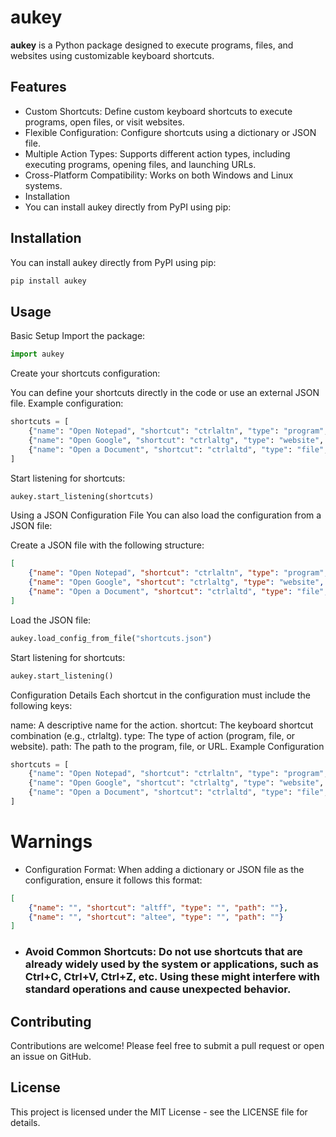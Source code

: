 # aukey
**aukey** is a Python package designed to execute programs, files, and websites using customizable keyboard shortcuts.

## Features
 - Custom Shortcuts: Define custom keyboard shortcuts to execute programs, open files, or visit websites.
 - Flexible Configuration: Configure shortcuts using a dictionary or JSON file.
 - Multiple Action Types: Supports different action types, including executing programs, opening files, and launching URLs.
 - Cross-Platform Compatibility: Works on both Windows and Linux systems.
 - Installation
 - You can install aukey directly from PyPI using pip:

## Installation
You can install aukey directly from PyPI using pip:

```bash
pip install aukey
```
## Usage
Basic Setup
Import the package:

```python
import aukey
```
Create your shortcuts configuration:

You can define your shortcuts directly in the code or use an external JSON file.
Example configuration:

```python
shortcuts = [
    {"name": "Open Notepad", "shortcut": "ctrlaltn", "type": "program", "path": "notepad.exe"},
    {"name": "Open Google", "shortcut": "ctrlaltg", "type": "website", "path": "https://www.google.com"},
    {"name": "Open a Document", "shortcut": "ctrlaltd", "type": "file", "path": "C:/path/to/document.docx"},
]
```
Start listening for shortcuts:

```python
aukey.start_listening(shortcuts)
```
Using a JSON Configuration File
You can also load the configuration from a JSON file:

Create a JSON file with the following structure:

```json
[
    {"name": "Open Notepad", "shortcut": "ctrlaltn", "type": "program", "path": "notepad.exe"},
    {"name": "Open Google", "shortcut": "ctrlaltg", "type": "website", "path": "https://www.google.com"},
    {"name": "Open a Document", "shortcut": "ctrlaltd", "type": "file", "path": "C:/path/to/document.docx"}
]
```
Load the JSON file:

```python
aukey.load_config_from_file("shortcuts.json")
```
Start listening for shortcuts:

```python
aukey.start_listening()
```
Configuration Details
Each shortcut in the configuration must include the following keys:

name: A descriptive name for the action.
shortcut: The keyboard shortcut combination (e.g., ctrlaltg).
type: The type of action (program, file, or website).
path: The path to the program, file, or URL.
Example Configuration

```python
shortcuts = [
    {"name": "Open Notepad", "shortcut": "ctrlaltn", "type": "program", "path": "notepad.exe"},
    {"name": "Open Google", "shortcut": "ctrlaltg", "type": "website", "path": "https://www.google.com"},
    {"name": "Open a Document", "shortcut": "ctrlaltd", "type": "file", "path": "C:/path/to/document.docx"},
]
```
# Warnings
 - Configuration Format: When adding a dictionary or JSON file as the configuration, ensure it follows this format:
 
 ```json
 [
     {"name": "", "shortcut": "altff", "type": "", "path": ""},
     {"name": "", "shortcut": "altee", "type": "", "path": ""}
 ]
 ```
 - ### Avoid Common Shortcuts: Do not use shortcuts that are already widely used by the system or applications, such as Ctrl+C, Ctrl+V, Ctrl+Z, etc. Using these might interfere with standard operations and cause unexpected behavior.

## Contributing
Contributions are welcome! Please feel free to submit a pull request or open an issue on GitHub.

## License
This project is licensed under the MIT License - see the LICENSE file for details.

